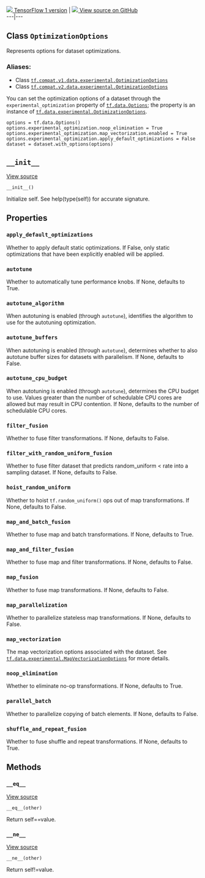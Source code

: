[ ![](https://tensorflow.google.cn/images/tf_logo_32px.png) TensorFlow 1
version](/versions/r1.15/api_docs/python/tf/data/experimental/OptimizationOptions)
|  [ ![](https://tensorflow.google.cn/images/GitHub-Mark-32px.png) View source
on GitHub
](https://github.com/tensorflow/tensorflow/blob/r2.0/tensorflow/python/data/experimental/ops/optimization_options.py#L57-L224)  
---|---  
  
## Class `OptimizationOptions`

Represents options for dataset optimizations.

### Aliases:

  * Class [`tf.compat.v1.data.experimental.OptimizationOptions`](/api_docs/python/tf/data/experimental/OptimizationOptions)
  * Class [`tf.compat.v2.data.experimental.OptimizationOptions`](/api_docs/python/tf/data/experimental/OptimizationOptions)

You can set the optimization options of a dataset through the
`experimental_optimization` property of
[`tf.data.Options`](https://tensorflow.google.cn/api_docs/python/tf/data/Options);
the property is an instance of
[`tf.data.experimental.OptimizationOptions`](https://tensorflow.google.cn/api_docs/python/tf/data/experimental/OptimizationOptions).

    
    
    options = tf.data.Options()
    options.experimental_optimization.noop_elimination = True
    options.experimental_optimization.map_vectorization.enabled = True
    options.experimental_optimization.apply_default_optimizations = False
    dataset = dataset.with_options(options)
    

## `__init__`

[View
source](https://github.com/tensorflow/tensorflow/blob/r2.0/tensorflow/python/data/util/options.py#L33-L35)

    
    
    __init__()
    

Initialize self. See help(type(self)) for accurate signature.

## Properties

### `apply_default_optimizations`

Whether to apply default static optimizations. If False, only static
optimizations that have been explicitly enabled will be applied.

### `autotune`

Whether to automatically tune performance knobs. If None, defaults to True.

### `autotune_algorithm`

When autotuning is enabled (through `autotune`), identifies the algorithm to
use for the autotuning optimization.

### `autotune_buffers`

When autotuning is enabled (through `autotune`), determines whether to also
autotune buffer sizes for datasets with parallelism. If None, defaults to
False.

### `autotune_cpu_budget`

When autotuning is enabled (through `autotune`), determines the CPU budget to
use. Values greater than the number of schedulable CPU cores are allowed but
may result in CPU contention. If None, defaults to the number of schedulable
CPU cores.

### `filter_fusion`

Whether to fuse filter transformations. If None, defaults to False.

### `filter_with_random_uniform_fusion`

Whether to fuse filter dataset that predicts random_uniform < rate into a
sampling dataset. If None, defaults to False.

### `hoist_random_uniform`

Whether to hoist `tf.random_uniform()` ops out of map transformations. If
None, defaults to False.

### `map_and_batch_fusion`

Whether to fuse map and batch transformations. If None, defaults to True.

### `map_and_filter_fusion`

Whether to fuse map and filter transformations. If None, defaults to False.

### `map_fusion`

Whether to fuse map transformations. If None, defaults to False.

### `map_parallelization`

Whether to parallelize stateless map transformations. If None, defaults to
False.

### `map_vectorization`

The map vectorization options associated with the dataset. See
[`tf.data.experimental.MapVectorizationOptions`](https://tensorflow.google.cn/api_docs/python/tf/data/experimental/MapVectorizationOptions)
for more details.

### `noop_elimination`

Whether to eliminate no-op transformations. If None, defaults to True.

### `parallel_batch`

Whether to parallelize copying of batch elements. If None, defaults to False.

### `shuffle_and_repeat_fusion`

Whether to fuse shuffle and repeat transformations. If None, defaults to True.

## Methods

### `__eq__`

[View
source](https://github.com/tensorflow/tensorflow/blob/r2.0/tensorflow/python/data/util/options.py#L37-L43)

    
    
    __eq__(other)
    

Return self==value.

### `__ne__`

[View
source](https://github.com/tensorflow/tensorflow/blob/r2.0/tensorflow/python/data/util/options.py#L45-L49)

    
    
    __ne__(other)
    

Return self!=value.

